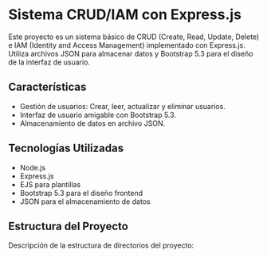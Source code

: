 # Sistema CRUD/IAM con Express.js

Este proyecto es un sistema básico de CRUD (Create, Read, Update, Delete) e IAM (Identity and Access Management) implementado con Express.js. Utiliza archivos JSON para almacenar datos y Bootstrap 5.3 para el diseño de la interfaz de usuario.

## Características

- Gestión de usuarios: Crear, leer, actualizar y eliminar usuarios.
- Interfaz de usuario amigable con Bootstrap 5.3.
- Almacenamiento de datos en archivo JSON.

## Tecnologías Utilizadas

- Node.js
- Express.js
- EJS para plantillas
- Bootstrap 5.3 para el diseño frontend
- JSON para el almacenamiento de datos

## Estructura del Proyecto

Descripción de la estructura de directorios del proyecto:

